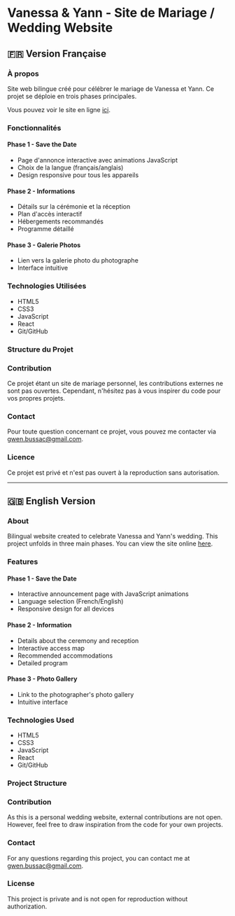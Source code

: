 # Vanessa & Yann - Site de Mariage / Wedding Website

## 🇫🇷 Version Française

### À propos

Site web bilingue créé pour célébrer le mariage de Vanessa et Yann. Ce projet se déploie en trois phases principales.

Vous pouvez voir le site en ligne [ici](https://yannessa.fr/).

### Fonctionnalités

#### Phase 1 - Save the Date
- Page d'annonce interactive avec animations JavaScript
- Choix de la langue (français/anglais)
- Design responsive pour tous les appareils

#### Phase 2 - Informations
- Détails sur la cérémonie et la réception
- Plan d'accès interactif
- Hébergements recommandés
- Programme détaillé

#### Phase 3 - Galerie Photos
- Lien vers la galerie photo du photographe
- Interface intuitive

### Technologies Utilisées

- HTML5
- CSS3
- JavaScript
- React
- Git/GitHub

### Structure du Projet

### Contribution
Ce projet étant un site de mariage personnel, les contributions externes ne sont pas ouvertes. Cependant, n'hésitez pas à vous inspirer du code pour vos propres projets.

### Contact
Pour toute question concernant ce projet, vous pouvez me contacter via gwen.bussac@gmail.com.

### Licence
Ce projet est privé et n'est pas ouvert à la reproduction sans autorisation.


---

## 🇬🇧 English Version

### About

Bilingual website created to celebrate Vanessa and Yann's wedding. This project unfolds in three main phases.
You can view the site online [here](https://yannessa.fr/).

### Features

#### Phase 1 - Save the Date
- Interactive announcement page with JavaScript animations
- Language selection (French/English)
- Responsive design for all devices

#### Phase 2 - Information
- Details about the ceremony and reception
- Interactive access map
- Recommended accommodations
- Detailed program

#### Phase 3 - Photo Gallery
- Link to the photographer's photo gallery
- Intuitive interface

### Technologies Used

- HTML5
- CSS3
- JavaScript
- React
- Git/GitHub

### Project Structure

### Contribution
As this is a personal wedding website, external contributions are not open. However, feel free to draw inspiration from the code for your own projects.

### Contact
For any questions regarding this project, you can contact me at gwen.bussac@gmail.com.

### License
This project is private and is not open for reproduction without authorization.